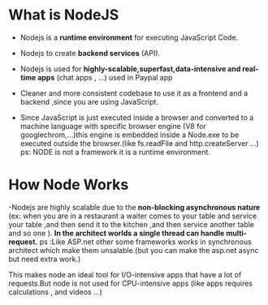 # What is NodeJS

- Nodejs is a **runtime environment** for executing JavaScript Code.

- Nodejs to create **backend services** (API).

- Nodejs is used for **highly-scalable,superfast,data-intensive and real-time apps** (chat apps , ...)
  used in Paypal app

- Cleaner and more consistent codebase to use it as a frontend and a backend ,since you are using JavaScript.

- Since JavaScript is just executed inside a browser and converted to a machine language with specific browser engine (V8 for googlechrom,...)this engine is embedded inside a Node.exe to be executed outside the browser.(like fs.readFile and http.createServer ...)
  ps: NODE is not a framework it is a runtime environment.

# How Node Works

-Nodejs are highly scalable due to the **non-blocking asynchronous nature**
(ex: when you are in a restaurant a waiter comes to your table and service your table ,and then send it to the kitchen ,and then service another table and so one ).
**In the architect worlds a single thread can handle multi-request.**
ps :Like ASP.net other some frameworks works in synchronous architect which make them unsalable.(but you can make the asp.net async but need extra work.)

This makes node an ideal tool for I/O-intensive apps that have a lot of requests.But node is not used for CPU-intensive apps (like apps requires calculations , and videos ...)
